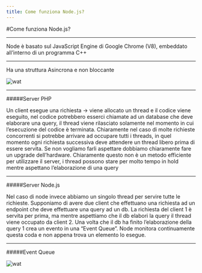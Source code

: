 ```yaml
---
title: Come funziona Node.js?
---
```


#Come funziona Node.js?

---

Node è basato sul JavaScript Engine di Google Chrome (V8), embeddato all’interno di un programma C++

---

Ha una struttura Asincrona e non bloccante

![wat](https://media.tenor.com/images/28082369bfa2b077cdd5f678c17656bc/tenor.gif)

---

#####Server PHP

Un client esegue una richiesta -> viene allocato un thread e il codice viene eseguito, nel codice potrebbero esserci chiamate ad un database che deve elaborare una query, il thread viene rilasciato solamente nel momento in cui l’esecuzione del codice è terminata. Chiaramente nel caso di molte richieste concorrenti si potrebbe arrivare ad occupare tutti i threads, in quel momento ogni richiesta successiva deve attendere un thread libero prima di essere servita. Se non vogliamo farli aspettare dobbiamo chiaramente fare un upgrade dell’hardware. Chiaramente questo non è un metodo efficiente per utilizzare il server, i thread possono stare per molto tempo in hold mentre aspettano l’elaborazione di una query


---

#####Server Node.js

Nel caso di node invece abbiamo un singolo thread per servire tutte le richieste. Supponiamo di avere due client che effettuano una richiesta ad un endpoint che deve effettuare una query ad un db. La richiesta del client 1 è servita per prima, ma mentre aspettiamo che il db elabori la query il thread viene occupato da client 2. Una volta che il db ha finito l’elaborazione della query 1 crea un evento in una “Event Queue”. Node monitora continuamente questa coda e non appena trova un elemento lo esegue.

---

#####Event Queue

![wat](https://www.sciano.net/images/post/14/as_blog_javascript_event_loop.png)
